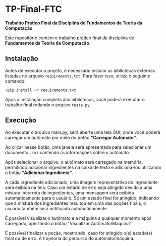 <h1>TP-Final-FTC</h1>

<p><strong>Trabalho Prático Final da Disciplina de Fundamentos da Teoria da Computação</strong></p>

<p>Este repositório contém o trabalho prático final da disciplina de <strong>Fundamentos da Teoria da Computação</strong>.</p>

<h2>Instalação</h2>

<p>Antes de executar o projeto, é necessário instalar as bibliotecas externas listadas no arquivo <code>requirements.txt</code>. Para fazer isso, utilize o seguinte comando:</p>

<pre><code>!pip install -r requirements.txt</code></pre>

<p>Após a instalação completa das bibliotecas, você poderá executar o trabalho final rodando o arquivo <code>teste.py</code>.</p>

<h2>Execução</h2>

<p>Ao executar o arquivo main.py, será aberta uma tela GUI, onde você poderá carregar um autômato por meio do botão <strong>"Carregar Autômato"</strong>.</p>

<p>Ao clicar nesse botão, uma janela será apresentada para selecionar um documento <code>.txt</code> contendo as informações sobre o autômato.</p>

<p>Após selecionar o arquivo, o autômato será carregado na memória, permitindo adicionar ingredientes na caixa de texto e adicioná-los utilizando o botão <strong>"Adicionar Ingrediente"</strong>.</p>

<p>A cada ingrediente adicionado, uma imagem representativa do ingrediente será exibida na tela. Caso um estado de erro seja atingido devido a uma mistura incorreta de ingredientes, uma mensagem será exibida automaticamente para o usuário. Se um estado final for atingido, indicando que a mistura dos ingredientes resultou em uma das poções finais, o usuário também será notificado automaticamente.</p>


<p>É possível visualizar o autômato e a máquina a qualquer momento após carregado, apertando o botão "Visualizar Autômato/Máquina"</p>


<p>É possível finalizar a poção, mostrando, caso for atingido o(s) estado(s) final ou de erro. A trajetória do percurso do autômato/máquina. </p>

